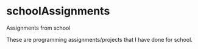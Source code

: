 schoolAssignments
=================

Assignments from school

These are programming assignments/projects that I have done for school. 
